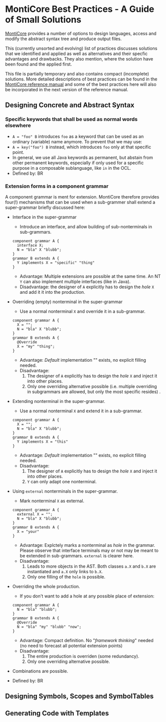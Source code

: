 <!-- (c) https://github.com/MontiCore/monticore -->

# MontiCore Best Practices - A Guide of Small Solutions

[MontiCore](http://www.monticore.de) provides a number of options to design 
languages, access and modify the abstract syntax tree and produce output files.

This (currently unsorted and evolving) list of practices discusses solutions 
that we identified and applied as well as alternatives and their specfic 
advantages and drawbacks. They also mention, where the solution have been
found and the applied first.

This file is partially temporary and also contains compact (incomplete) solutions.
More detailed descriptions of best practices can be found in the 
[MontiCore reference manual](http://monticore.de/MontiCore_Reference-Manual.2017.pdf)
and some of the best practices here will also be incorporated in the next version
of the reference manual.

## Designing Concrete and Abstract Syntax 


### **Specific keywords** that shall be used as normal words elsewhere
* `A = "foo" B` introduces `foo` as a keyword that can be used as an ordinary 
  (variable) name anymore. To prevent that we may use:
* `A = key("foo") B` instead, which introduces `foo` only at that specific point.
* In general, we use all Java keywords as permanent, but abstain from other
  permanent keywords, especially if only used for a specific purpose in a composable
  sublanguage, like `in` in the OCL.
* Defined by: BR


### **Extension** forms in a  component grammar
A component grammar is ment for extension. MontiCore therefore provides four(!) 
  mechanisms that can be used when a sub-grammer shall extend a super-grammar
  briefly discussed here: 
* Interface in the super-grammar
  * Introduce an interface, and allow building of sub-nonterminals in sub-grammars.
  ```
  component grammar A {  
    interface X;
    N = "bla" X "blubb";
  }
  grammar B extends A {
    Y implements X = "specific" "thing"
  }
  ```
  * Advantage: Multiple extensions are possible at the same time.
            An NT `Y` can also implement multiple interfaces (like in Java). 
  * Disadvantage: the designer of `A` explicitly has to design the *hole* `X` 
    and add it it into the production.
* Overriding (empty) nonterminal in the super-grammar
  * Use a normal nonterminal `X` and override it in a sub-grammar.
  ```
  component grammar A {  
    X = "";
    N = "bla" X "blubb";
  }
  grammar B extends A {
    @Override
    X = "my" "thing";
  }
  ```
  * Advantage: *Default* implementation "" exists, no explicit filling needed.
  * Disadvantage: 
    1. The designer of `A` explicitly has to design the *hole* `X` 
      and inject it into other places. 
    1. Only one overriding alternative possible (i.e. multiple overriding in 
       subgrammars are allowed, but only the most specific resides) .
* Extending nonterminal in the super-grammar.
  * Use a normal nonterminal `X` and extend it in a sub-grammar.
  ```
  component grammar A {  
    X = "";
    N = "bla" X "blubb";
  }
  grammar B extends A {
    Y implements X = "this" 
  }
  ```
  * Advantage: *Default* implementation "" exists, no explicit filling needed.
  * Disadvantage: 
    1. The designer of `A` explicitly has to design the *hole* `X` 
       and inject it into other places. 
    1. `Y` can only adapt one nonterminal.
* Using `external` nonterminals in the super-grammar.
  * Mark nonterminal `X` as external.
  ```
  component grammar A {  
    external X = "";
    N = "bla" X "blubb";
  }
  grammar B extends A {
    X = "your"
  }
  ```
  * Advantage: Explctely marks a nonterminal as *hole* in the grammar.
        Please observe that interface terminals may or not may be meant to be
        extended in sub-grammars. `external` is clearer here.
  * Disadvantage: 
    1. Leads to more objects in the AST. Both classes `a.X` and `b.X` are 
       instantiated and `a.X` only links to `b.X`.
    2. Only one filling of the `hole` is possible.

* Overriding the whole production.
  * If you don't want to add a hole at any possible place of extension:
  ```
  component grammar A {  
    N = "bla" "blubb";
  }
  grammar B extends A {
    @Override
    N = "bla" "my" "blubb" "now";
  }
  ```
  * Advantage: Compact definition. No "*framework thinking*" needed (no need
    to forecast all potential extension points)
  * Disadvantage: 
    1. The entire production is overriden (some redundancy). 
    2. Only one overriding alternative possible. 
* Combinations are possible.
* Defined by: BR



## Designing Symbols, Scopes and SymbolTables 


## Generating Code with Templates 
